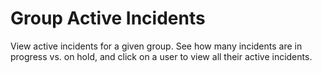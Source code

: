 Group Active Incidents
===============================================
View active incidents for a given group. See how many incidents are in progress vs. on hold, and click on a user to view all their active incidents.